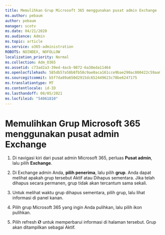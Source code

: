 ```yaml
---
title: Memulihkan Grup Microsoft 365 menggunakan pusat admin Exchange
ms.author: pebaum
author: pebaum
manager: scotv
ms.date: 04/21/2020
ms.audience: Admin
ms.topic: article
ms.service: o365-administration
ROBOTS: NOINDEX, NOFOLLOW
localization_priority: Normal
ms.collection: Adm_O365
ms.assetid: c73ad2a3-39ed-4acb-9872-6a38eda11464
ms.openlocfilehash: 585db57a58b8fb58c9ae0aca161cce9bae290ac800422c59aa053ee7f19461fd
ms.sourcegitcommit: b5f7da89a650d2915dc652449623c78be6247175
ms.translationtype: MT
ms.contentlocale: id-ID
ms.lasthandoff: 08/05/2021
ms.locfileid: "54061810"
---
```

# <a name="restore-a-microsoft-365-group-using-the-exchange-admin-center"></a>Memulihkan Grup Microsoft 365 menggunakan pusat admin Exchange

1. Di navigasi kiri dari pusat admin Microsoft 365, perluas **Pusat admin**, lalu pilih **Exchange**.
    
2. Di Exchange admin Anda, **pilih penerima**, lalu pilih **grup**. Anda dapat melihat apakah grup tersebut Aktif atau Dihapus sementara. Jika telah dihapus secara permanen, grup tidak akan tercantum sama sekali.
    
3. Untuk melihat waktu grup dihapus sementara, pilih grup, lalu lihat informasi di panel kanan.
    
4. Pilih grup Microsoft 365 yang ingin Anda pulihkan, lalu pilih ikon pulihkan.
    
5. Pilih refresh ![Ikon Refresh](media/6464df90-2a91-4c1f-92a6-9a38c7696ac3.gif) untuk memperbarui informasi di halaman tersebut. Grup akan ditampilkan sebagai Aktif. 
    

